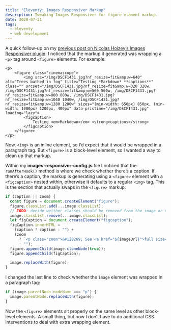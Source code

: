 ```yaml
---
title: "Eleventy: Images Responsiver Markup"
description: Tweaking Images Responsiver for figure element markup.
date: 2020-07-21
tags:
  - eleventy
  - web development
---
```


A quick follow-up on my [previous post on Nicolas Hoizey’s Images Responsiver plugin](http://dirtystylus.com/2020/06/29/eleventy-images-responsiver/): I noticed that the markup it generated was wrapping a `<p>` tag around `<figure>` elements. For example:

```twig/0,7
<p>
	<figure class="cinemascope">
		<img src="/img/DSCF1431.jpg?nf_resize=fit&amp;w=640" alt="Trees bathed in fog" title="Testing *Markdown* **captions**" class="" srcset="/img/DSCF1431.jpg?nf_resize=fit&amp;w=320 320w, /img/DSCF1431.jpg?nf_resize=fit&amp;w=560 560w, /img/DSCF1431.jpg?nf_resize=fit&amp;w=800 800w, /img/DSCF1431.jpg?nf_resize=fit&amp;w=1040 1040w, /img/DSCF1431.jpg?nf_resize=fit&amp;w=1280 1280w" sizes="(min-width: 650px) 850px, (min-width: 1000px) 1200px, 400px" data-pristine="/img/DSCF1431.jpg" loading="lazy">
		<figcaption>
			Testing <em>Markdown</em> <strong>captions</strong>
		</figcaption>
	</figure>
</p>
```

Now, `<img>` is an inline element, so I’d expect that it would be wrapped in a paragraph tag. But `<figure>` is a block-level element, so I wanted a way to clean up that markup.

Within my **images-responsiver-config.js** file I noticed that the `runAfterHook()` method is where we check whether there’s a caption. If there’s a caption, the markup is generating using a `<figure>` element with a `<figcaption>` nested within, otherwise it defaults to a regular `<img>` tag. This is the section that actually swaps in the `<figure>` markup:

```js
if (caption || zoom) {
  const figure = document.createElement("figure");
  figure.classList.add(...image.classList);
  // TODO: decide weither classes should be removed from the image or not
  image.classList.remove(...image.classList);
  let figCaption = document.createElement("figcaption");
  figCaption.innerHTML =
    (caption ? caption : "") +
    (zoom
      ? `<p class="zoom">&#128269; See <a href="${imageUrl}">full size</a></p>`
      : "");
  figure.appendChild(image.cloneNode(true));
  figure.appendChild(figCaption);

  image.replaceWith(figure);
}
```

I changed the last line to check whether the `image` element was wrapped in a paragraph tag:

```js
if (image.parentNode.nodeName === "p") {
  image.parentNode.replaceWith(figure);
}
```

Now the `<figure>` elements sit properly on the same level as other block-level elements. A small thing, but now I don’t have to do additional CSS interventions to deal with extra wrapping element.

